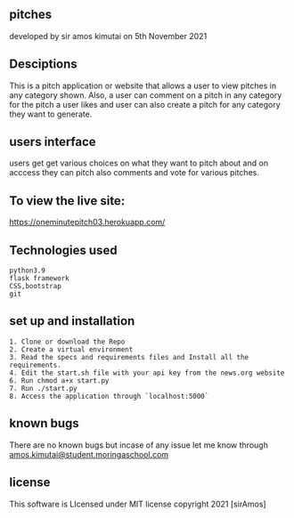 ## pitches
developed by sir amos kimutai on 5th November 2021
## Desciptions
This is a pitch application or website that allows a user to view pitches in any category shown. Also, a user can comment on a pitch in any category for the pitch a user likes and user can also create a pitch for any category they want to generate.

## users interface
users get get various choices on what they want to pitch about and on acccess they can pitch also comments and vote for various pitches.
## To view the live site:
https://oneminutepitch03.herokuapp.com/

## Technologies used

```
python3.9
flask framework
CSS,bootstrap
git

```
## set up and installation

```
1. Clone or download the Repo
2. Create a virtual environment
3. Read the specs and requirements files and Install all the requirements.
4. Edit the start.sh file with your api key from the news.org website   
6. Run chmod a+x start.py
7. Run ./start.py
8. Access the application through `localhost:5000`

```

## known bugs

There are no known bugs but incase of any issue let me know through amos.kimutai@student.moringaschool.com
## license

This software is LIcensed under MIT license copyright 2021 [sirAmos]
